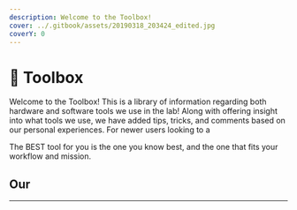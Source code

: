 ```yaml
---
description: Welcome to the Toolbox!
cover: ../.gitbook/assets/20190318_203424_edited.jpg
coverY: 0
---
```


# 🔧 Toolbox

Welcome to the Toolbox! This is a library of information regarding both hardware and software tools we use in the lab! Along with offering insight into what tools we use, we have added tips, tricks, and comments based on our personal experiences. For newer users looking to a

The BEST tool for you is the one you know best, and the one that fits your workflow and mission.







## Our&#x20;

****
